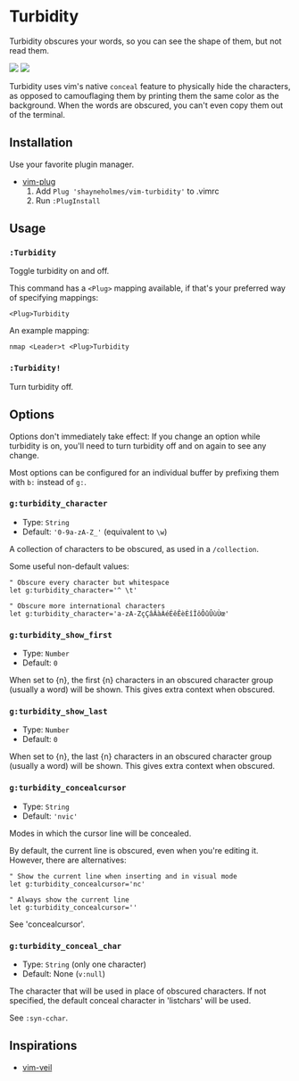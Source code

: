 # Turbidity

Turbidity obscures your words, so you can see the shape of them, but not read
them.

![](https://raw.github.com/shayneholmes/i/master/turbidity-before.png)
![](https://raw.github.com/shayneholmes/i/master/turbidity-after.png)

Turbidity uses vim's native `conceal` feature to physically hide the
characters, as opposed to camouflaging them by printing them the same color as
the background. When the words are obscured, you can't even copy them out of
the terminal.

## Installation

Use your favorite plugin manager.

- [vim-plug](https://github.com/junegunn/vim-plug)
  1. Add `Plug 'shayneholmes/vim-turbidity'` to .vimrc
  2. Run `:PlugInstall`

## Usage

### `:Turbidity`

  Toggle turbidity on and off.

  This command has a `<Plug>` mapping available, if that's your preferred way
  of specifying mappings:

    <Plug>Turbidity

  An example mapping:

    nmap <Leader>t <Plug>Turbidity

### `:Turbidity!`

  Turn turbidity off.

## Options

Options don't immediately take effect: If you change an option while turbidity
is on, you'll need to turn turbidity off and on again to see any change.

Most options can be configured for an individual buffer by prefixing them with
`b:` instead of `g:`.

### `g:turbidity_character`

  - Type: `String`
  - Default: `'0-9a-zA-Z_'` (equivalent to `\w`)

  A collection of characters to be obscured, as used in a `/collection`.

  Some useful non-default values:

    " Obscure every character but whitespace
    let g:turbidity_character='^ \t'

    " Obscure more international characters
    let g:turbidity_character='a-zA-ZçÇâÂàÀéÉêÊèÈîÎôÔûÛùÙœ'

### `g:turbidity_show_first`

  - Type: `Number`
  - Default: `0`

  When set to {n}, the first {n} characters in an obscured character group
  (usually a word) will be shown. This gives extra context when obscured.

### `g:turbidity_show_last`
  - Type: `Number`
  - Default: `0`

  When set to {n}, the last {n} characters in an obscured character group
  (usually a word) will be shown. This gives extra context when obscured.

### `g:turbidity_concealcursor`

  - Type: `String`
  - Default: `'nvic'`

  Modes in which the cursor line will be concealed.

  By default, the current line is obscured, even when you're editing it.
  However, there are alternatives:

    " Show the current line when inserting and in visual mode
    let g:turbidity_concealcursor='nc'

    " Always show the current line
    let g:turbidity_concealcursor=''

  See 'concealcursor'.

### `g:turbidity_conceal_char`

  - Type: `String` (only one character)
  - Default: None (`v:null`)

  The character that will be used in place of obscured characters. If not
  specified, the default conceal character in 'listchars' will be used.

  See `:syn-cchar`.

## Inspirations

 * [vim-veil](https://github.com/swordguin/vim-veil/)

